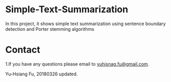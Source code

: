 # Simple-Text-Summarization
In this project, it shows simple text summarization using sentence boundary detection and Porter stemming algorithms

# Contact
1.If you have any questions please email to yuhisnag.fu@gmail.com.<br />

Yu-Hsiang Fu, 20180326 updated.
